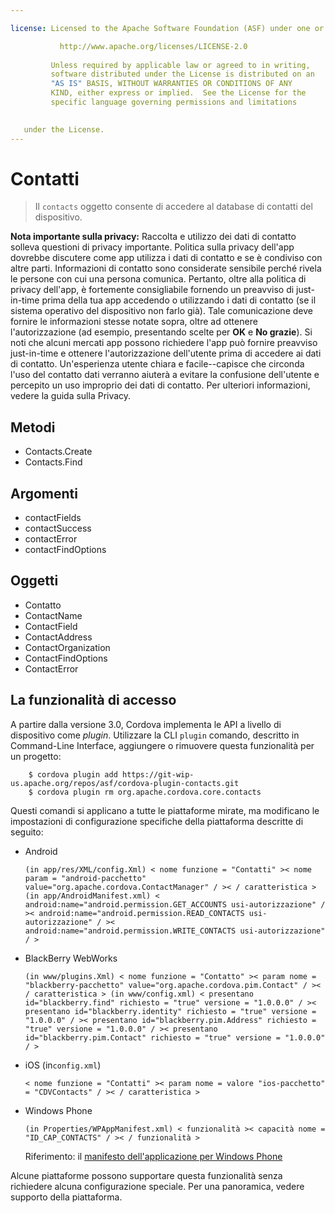 ```yaml
---

license: Licensed to the Apache Software Foundation (ASF) under one or more contributor license agreements. See the NOTICE file distributed with this work for additional information regarding copyright ownership. The ASF licenses this file to you under the Apache License, Version 2.0 (the "License"); you may not use this file except in compliance with the License. You may obtain a copy of the License at

           http://www.apache.org/licenses/LICENSE-2.0
    
         Unless required by applicable law or agreed to in writing,
         software distributed under the License is distributed on an
         "AS IS" BASIS, WITHOUT WARRANTIES OR CONDITIONS OF ANY
         KIND, either express or implied.  See the License for the
         specific language governing permissions and limitations
    

   under the License.
---
```


# Contatti

> Il `contacts` oggetto consente di accedere al database di contatti del dispositivo.

**Nota importante sulla privacy:** Raccolta e utilizzo dei dati di contatto solleva questioni di privacy importante. Politica sulla privacy dell'app dovrebbe discutere come app utilizza i dati di contatto e se è condiviso con altre parti. Informazioni di contatto sono considerate sensibile perché rivela le persone con cui una persona comunica. Pertanto, oltre alla politica di privacy dell'app, è fortemente consigliabile fornendo un preavviso di just-in-time prima della tua app accedendo o utilizzando i dati di contatto (se il sistema operativo del dispositivo non farlo già). Tale comunicazione deve fornire le informazioni stesse notate sopra, oltre ad ottenere l'autorizzazione (ad esempio, presentando scelte per **OK** e **No grazie**). Si noti che alcuni mercati app possono richiedere l'app può fornire preavviso just-in-time e ottenere l'autorizzazione dell'utente prima di accedere ai dati di contatto. Un'esperienza utente chiara e facile--capisce che circonda l'uso del contatto dati verranno aiuterà a evitare la confusione dell'utente e percepito un uso improprio dei dati di contatto. Per ulteriori informazioni, vedere la guida sulla Privacy.

## Metodi

*   Contacts.Create
*   Contacts.Find

## Argomenti

*   contactFields
*   contactSuccess
*   contactError
*   contactFindOptions

## Oggetti

*   Contatto
*   ContactName
*   ContactField
*   ContactAddress
*   ContactOrganization
*   ContactFindOptions
*   ContactError

## La funzionalità di accesso

A partire dalla versione 3.0, Cordova implementa le API a livello di dispositivo come *plugin*. Utilizzare la CLI `plugin` comando, descritto in Command-Line Interface, aggiungere o rimuovere questa funzionalità per un progetto:

        $ cordova plugin add https://git-wip-us.apache.org/repos/asf/cordova-plugin-contacts.git
        $ cordova plugin rm org.apache.cordova.core.contacts
    

Questi comandi si applicano a tutte le piattaforme mirate, ma modificano le impostazioni di configurazione specifiche della piattaforma descritte di seguito:

*   Android
    
        (in app/res/XML/config.Xml) < nome funzione = "Contatti" >< nome param = "android-pacchetto" value="org.apache.cordova.ContactManager" / >< / caratteristica > (in app/AndroidManifest.xml) < android:name="android.permission.GET_ACCOUNTS usi-autorizzazione" / >< android:name="android.permission.READ_CONTACTS usi-autorizzazione" / >< android:name="android.permission.WRITE_CONTACTS usi-autorizzazione" / >
        

*   BlackBerry WebWorks
    
        (in www/plugins.Xml) < nome funzione = "Contatto" >< param nome = "blackberry-pacchetto" value="org.apache.cordova.pim.Contact" / >< / caratteristica > (in www/config.xml) < presentano id="blackberry.find" richiesto = "true" versione = "1.0.0.0" / >< presentano id="blackberry.identity" richiesto = "true" versione = "1.0.0.0" / >< presentano id="blackberry.pim.Address" richiesto = "true" versione = "1.0.0.0" / >< presentano id="blackberry.pim.Contact" richiesto = "true" versione = "1.0.0.0" / >
        

*   iOS (in`config.xml`)
    
        < nome funzione = "Contatti" >< param nome = valore "ios-pacchetto" = "CDVContacts" / >< / caratteristica >
        

*   Windows Phone
    
        (in Properties/WPAppManifest.xml) < funzionalità >< capacità nome = "ID_CAP_CONTACTS" / >< / funzionalità >
        
    
    Riferimento: il [manifesto dell'applicazione per Windows Phone][1]

 [1]: http://msdn.microsoft.com/en-us/library/ff769509%28v=vs.92%29.aspx

Alcune piattaforme possono supportare questa funzionalità senza richiedere alcuna configurazione speciale. Per una panoramica, vedere supporto della piattaforma.